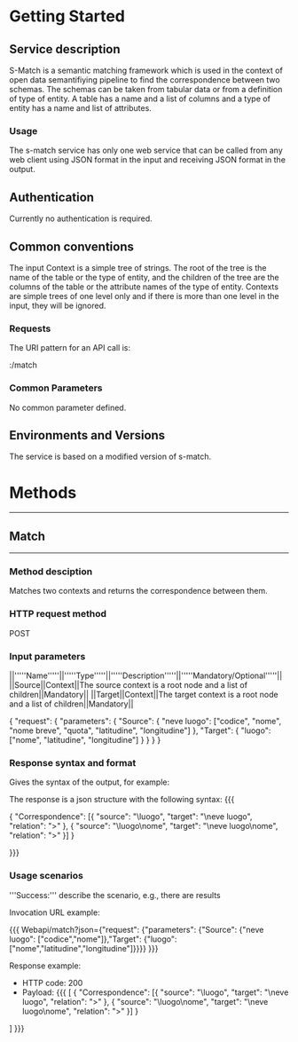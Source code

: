 # Getting Started 


## Service description 

S-Match is a semantic matching framework which is used in the context of open data semantifiying pipeline to find the correspondence between two schemas. The schemas can be taken from tabular data or from a definition of type of entity. A table has a name and a list of columns and a type of entity has a name and list of attributes.

### Usage 

The s-match service has only one web service that can be called from any web client using JSON format in the input and receiving JSON format in the output.

## Authentication 

Currently no authentication is required.

## Common conventions 

The input Context is a simple tree of strings. The root of the tree is the name of the table or the type of entity, and the children of the tree are the columns of the table or the attribute names of the type of entity. Contexts are simple trees of one level only and if there is more than one level in the input, they will be ignored.

### Requests 

The URI pattern for an API call is:

<URL>:<port>/match

### Common Parameters 

No common parameter defined.

## Environments and Versions 

The service is based on a modified version of s-match.

# Methods 

----
## Match 
----
### Method desciption 
Matches two contexts and returns the correspondence between them.


### HTTP request method 

POST

### Input parameters 

||'''''Name'''''||'''''Type'''''||'''''Description'''''||'''''Mandatory/Optional'''''||
||Source||Context||The source context is a root node and a list of children||Mandatory||
||Target||Context||The target context is a root node and a list of children||Mandatory||

{
	"request": {
		"parameters": {
			"Source": {
				"neve luogo": ["codice",
				"nome",
				"nome breve",
				"quota",
				"latitudine",
				"longitudine"]
			},
			"Target": {
				"luogo": ["nome",
				"latitudine",
				"longitudine"]
			}
		}
	}
}


### Response syntax and format 
Gives the syntax of the output, for example:

The response is a json structure with the following syntax:
{{{

{
	"Correspondence": [{
		"source": "\\luogo",
		"target": "\\neve luogo",
		"relation": ">"
	},
	{
		"source": "\\luogo\\nome",
		"target": "\\neve luogo\\nome",
		"relation": ">"
	}]
}

}}}


### Usage scenarios 

'''Success:''' describe the scenario, e.g., there are results

Invocation URL example:

{{{
Webapi/match?json={"request": {"parameters": {"Source": {"neve luogo": ["codice","nome"]},"Target": {"luogo": ["nome","latitudine","longitudine"]}}}}
}}}

Response example:
 * HTTP code: 200
 * Payload:
{{{
[
   {
	"Correspondence": [{
		"source": "\\luogo",
		"target": "\\neve luogo",
		"relation": ">"
	},
	{
		"source": "\\luogo\\nome",
		"target": "\\neve luogo\\nome",
		"relation": ">"
	}]
}


]
}}}
